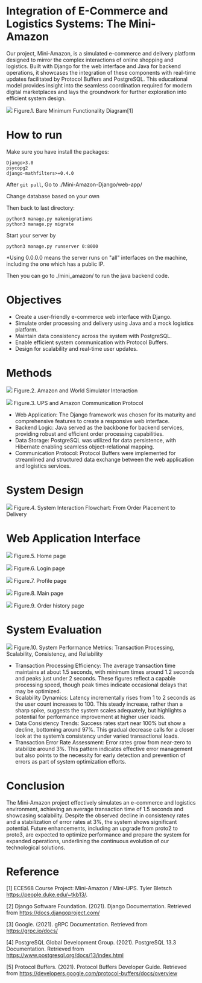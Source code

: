 # Integration of E-Commerce and Logistics Systems: The Mini-Amazon

Our project, Mini-Amazon, is a simulated e-commerce and delivery platform designed to mirror the complex interactions of online shopping and logistics. Built with Django for the web interface and Java for backend operations, it showcases the integration of these components with real-time updates facilitated by Protocol Buffers and PostgreSQL. This educational model provides insight into the seamless coordination required for modern digital marketplaces and lays the groundwork for further exploration into efficient system design.

![](/img/miniproj.png)
Figure.1. Bare Minimum Functionality Diagram[1]


# How to run
Make sure you have install the packages:

```
Django>3.0
psycopg2
django-mathfilters>=0.4.0
```

After ```git pull```, Go to ./Mini-Amazon-Django/web-app/

Change database based on your own

Then back to last directory:
```
python3 manage.py makemigrations
python3 manage.py migrate
```

Start your server by
```
python3 manage.py runserver 0:8000
```
*Using 0.0.0.0 means the server runs on "all" interfaces on the machine, including the one which has a public IP.

Then you can go to ./mini_amazon/ to run the java backend code.

# Objectives
+ Create a user-friendly e-commerce web interface with Django.
+ Simulate order processing and delivery using Java and a mock logistics platform.
+ Maintain data consistency across the system with PostgreSQL.
+ Enable efficient system communication with Protocol Buffers.
+ Design for scalability and real-time user updates.

# Methods
![](/img/world_amazon.svg) 
Figure.2. Amazon and World Simulator Interaction 

![](/img/ups_amazon.svg)
Figure.3. UPS and Amazon Communication Protocol


+ Web Application: The Django framework was chosen for its maturity and comprehensive features to create a responsive web interface.
+ Backend Logic: Java served as the backbone for backend services, providing robust and efficient order processing capabilities.
+ Data Storage: PostgreSQL was utilized for data persistence, with Hibernate enabling seamless object-relational mapping.
+ Communication Protocol: Protocol Buffers were implemented for streamlined and structured data exchange between the web application and logistics services.

# System Design
![](/img/mermaid-diagram-2024-04-02-183407.png)
Figure.4. System Interaction Flowchart: From Order Placement to Delivery

# Web Application Interface
![](/img/login.png)
Figure.5. Home page

![](/img/login2.png)
Figure.6. Login page

![](/img/profile.png)
Figure.7. Profile page

![](/img/mainpage.png)
Figure.8. Main page

![](/img/order.png)
Figure.9. Order history  page

# System Evaluation
![](/img/analysis.png)
Figure.10. System Performance Metrics: Transaction Processing, Scalability, Consistency, and Reliability

+ Transaction Processing Efficiency: The average transaction time maintains at about 1.5 seconds, with minimum times around 1.2 seconds and peaks just under 2 seconds. These figures reflect a capable processing speed, though peak times indicate occasional delays that may be optimized.
+ Scalability Dynamics: Latency incrementally rises from 1 to 2 seconds as the user count increases to 100. This steady increase, rather than a sharp spike, suggests the system scales adequately, but highlights a potential for performance improvement at higher user loads.
+ Data Consistency Trends: Success rates start near 100% but show a decline, bottoming around 97%. This gradual decrease calls for a closer look at the system’s consistency under varied transactional loads.
+ Transaction Error Rate Assessment: Error rates grow from near-zero to stabilize around 3%. This pattern indicates effective error management but also points to the necessity for early detection and prevention of errors as part of system optimization efforts.

# Conclusion
The Mini-Amazon project effectively simulates an e-commerce and logistics environment, achieving an average transaction time of 1.5 seconds and showcasing scalability. Despite the observed decline in consistency rates and a stabilization of error rates at 3%, the system shows significant potential. Future enhancements, including an upgrade from proto2 to proto3, are expected to optimize performance and prepare the system for expanded operations, underlining the continuous evolution of our technological solutions.

# Reference
[1] ECE568 Course Project: Mini-Amazon / Mini-UPS. Tyler Bletsch
https://people.duke.edu/~tkb13/.

[2] Django Software Foundation. (2021). Django Documentation. Retrieved from https://docs.djangoproject.com/

[3] Google. (2021). gRPC Documentation. Retrieved from https://grpc.io/docs/

[4] PostgreSQL Global Development Group. (2021). PostgreSQL 13.3 Documentation. Retrieved from https://www.postgresql.org/docs/13/index.html

[5] Protocol Buffers. (2021). Protocol Buffers Developer Guide. Retrieved from https://developers.google.com/protocol-buffers/docs/overview
